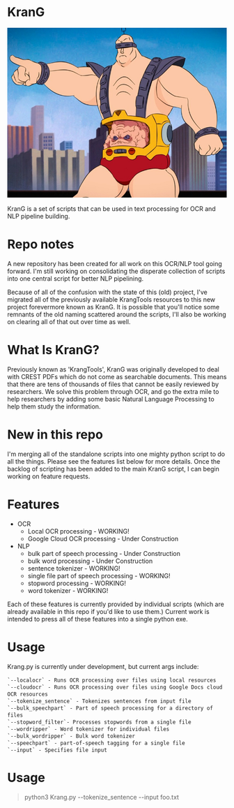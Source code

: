# KranG
![Krang](images/krang.jpg)

KranG is a set of scripts that can be used in text processing for OCR and NLP pipeline building.

# Repo notes
A new repository has been created for all work on this OCR/NLP tool going forward. I'm still working on consolidating the disperate collection
of scripts into one central script for better NLP pipelining.

Because of all of the confusion with the state of this (old) project, I've migrated all of the previously available KrangTools resources to this
new project forevermore known as KranG. It is possible that you'll notice some remnants of the old naming scattered around the scripts, I'll also
be working on clearing all of that out over time as well.

# What Is KranG?
Previously known as 'KrangTools', KranG was originally developed to deal with CREST PDFs which do not come as searchable documents. This means that there
are tens of thousands of files that cannot be easily reviewed by researchers. We solve this problem through OCR, and go the 
extra mile to help researchers by adding some basic Natural Language Processing to help them study the information.

# New in this repo
I'm merging all of the standalone scripts into one mighty python script to do all the things. Please see the features list below
for more details. Once the backlog of scripting has been added to the main KranG script, I can begin working on feature requests.
 
# Features
* OCR
    * Local OCR processing - WORKING!
    * Google Cloud OCR processing - Under Construction
* NLP
    * bulk part of speech processing - Under Construction
    * bulk word processing - Under Construction
    * sentence tokenizer - WORKING!
    * single file part of speech processing - WORKING!
    * stopword processing - WORKING!
    * word tokenizer - WORKING!

Each of these features is currently provided by individual scripts (which are already available in this repo if you'd like to use them.)
Current work is intended to press all of these features into a single python exe.

# Usage
Krang.py is currently under development, but current args include:
```
`--localocr` - Runs OCR processing over files using local resources
`--cloudocr` - Runs OCR processing over files using Google Docs cloud OCR resources
`--tokenize_sentence` - Tokenizes sentences from input file
`--bulk_speechpart` - Part of speech processing for a directory of files
`--stopword_filter`- Processes stopwords from a single file
`--wordripper` - Word tokenizer for individual files
`--bulk_wordripper` - Bulk word tokenizer
`--speechpart` - part-of-speech tagging for a single file
`--input` - Specifies file input
```
# Usage

>python3 Krang.py --tokenize_sentence --input foo.txt
